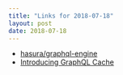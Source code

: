 ```yaml
---
title: "Links for 2018-07-18"
layout: post
date: 2018-07-18
---
```


* [hasura/graphql-engine](https://github.com/hasura/graphql-engine)
* [Introducing GraphQL Cache](https://stackshare.io/posts/introducing-graphql-cache)
